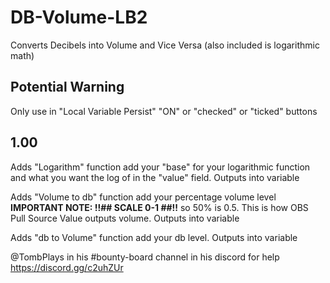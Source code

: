 # DB-Volume-LB2
Converts Decibels into Volume and Vice Versa (also included is logarithmic math)

## Potential Warning ##
Only use in "Local Variable Persist" "ON" or "checked" or "ticked" buttons

## 1.00 ##
Adds "Logarithm" function add your "base" for your logarithmic function and what you want the log of in the "value" field. Outputs into variable

Adds "Volume to db" function add your percentage volume level **IMPORTANT NOTE: !!## SCALE 0-1 ##!!** so 50% is 0.5. This is how OBS Pull Source Value outputs volume. Outputs into variable

Adds "db to Volume" function add your db level. Outputs into variable

@TombPlays in his #bounty-board channel in his discord for help https://discord.gg/c2uhZUr
